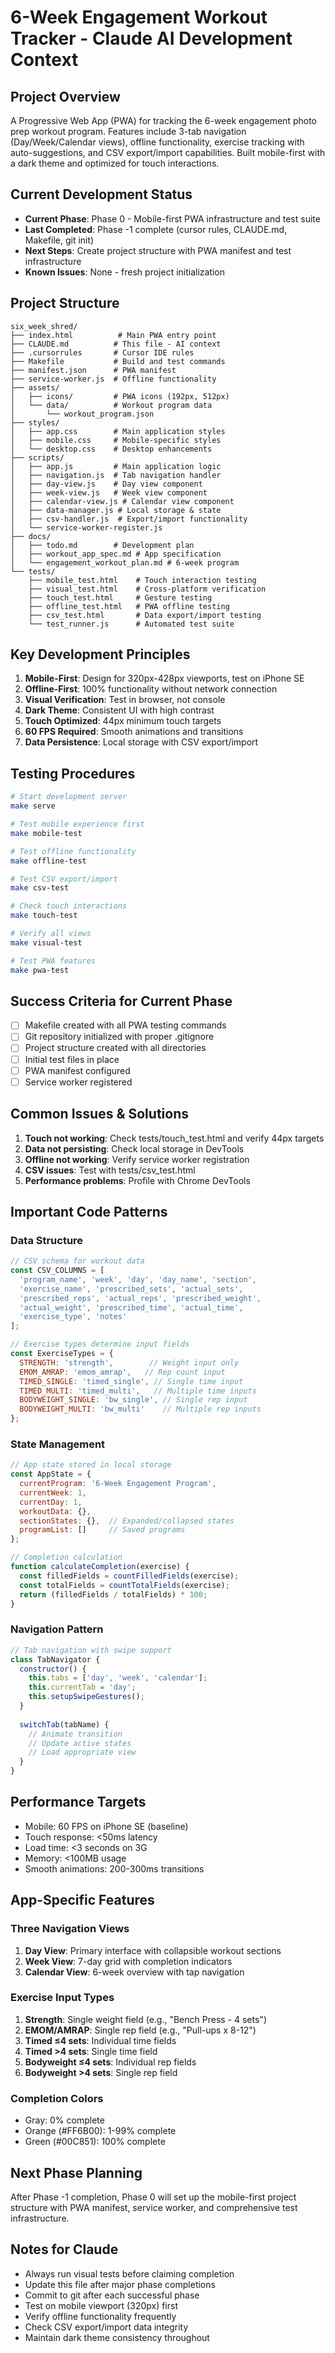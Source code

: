 # 6-Week Engagement Workout Tracker - Claude AI Development Context

## Project Overview
A Progressive Web App (PWA) for tracking the 6-week engagement photo prep workout program. Features include 3-tab navigation (Day/Week/Calendar views), offline functionality, exercise tracking with auto-suggestions, and CSV export/import capabilities. Built mobile-first with a dark theme and optimized for touch interactions.

## Current Development Status
- **Current Phase**: Phase 0 - Mobile-first PWA infrastructure and test suite
- **Last Completed**: Phase -1 complete (cursor rules, CLAUDE.md, Makefile, git init)
- **Next Steps**: Create project structure with PWA manifest and test infrastructure
- **Known Issues**: None - fresh project initialization

## Project Structure
```
six_week_shred/
├── index.html          # Main PWA entry point
├── CLAUDE.md          # This file - AI context
├── .cursorrules       # Cursor IDE rules
├── Makefile           # Build and test commands
├── manifest.json      # PWA manifest
├── service-worker.js  # Offline functionality
├── assets/
│   ├── icons/         # PWA icons (192px, 512px)
│   └── data/          # Workout program data
│       └── workout_program.json
├── styles/
│   ├── app.css        # Main application styles
│   ├── mobile.css     # Mobile-specific styles
│   └── desktop.css    # Desktop enhancements
├── scripts/
│   ├── app.js         # Main application logic
│   ├── navigation.js  # Tab navigation handler
│   ├── day-view.js    # Day view component
│   ├── week-view.js   # Week view component
│   ├── calendar-view.js # Calendar view component
│   ├── data-manager.js # Local storage & state
│   ├── csv-handler.js  # Export/import functionality
│   └── service-worker-register.js
├── docs/
│   ├── todo.md        # Development plan
│   ├── workout_app_spec.md # App specification
│   └── engagement_workout_plan.md # 6-week program
└── tests/
    ├── mobile_test.html    # Touch interaction testing
    ├── visual_test.html    # Cross-platform verification
    ├── touch_test.html     # Gesture testing
    ├── offline_test.html   # PWA offline testing
    ├── csv_test.html       # Data export/import testing
    └── test_runner.js      # Automated test suite
```

## Key Development Principles
1. **Mobile-First**: Design for 320px-428px viewports, test on iPhone SE
2. **Offline-First**: 100% functionality without network connection
3. **Visual Verification**: Test in browser, not console
4. **Dark Theme**: Consistent UI with high contrast
5. **Touch Optimized**: 44px minimum touch targets
6. **60 FPS Required**: Smooth animations and transitions
7. **Data Persistence**: Local storage with CSV export/import

## Testing Procedures
```bash
# Start development server
make serve

# Test mobile experience first
make mobile-test

# Test offline functionality
make offline-test

# Test CSV export/import
make csv-test

# Check touch interactions
make touch-test

# Verify all views
make visual-test

# Test PWA features
make pwa-test
```

## Success Criteria for Current Phase
- [ ] Makefile created with all PWA testing commands
- [ ] Git repository initialized with proper .gitignore
- [ ] Project structure created with all directories
- [ ] Initial test files in place
- [ ] PWA manifest configured
- [ ] Service worker registered

## Common Issues & Solutions
1. **Touch not working**: Check tests/touch_test.html and verify 44px targets
2. **Data not persisting**: Check local storage in DevTools
3. **Offline not working**: Verify service worker registration
4. **CSV issues**: Test with tests/csv_test.html
5. **Performance problems**: Profile with Chrome DevTools

## Important Code Patterns

### Data Structure
```javascript
// CSV schema for workout data
const CSV_COLUMNS = [
  'program_name', 'week', 'day', 'day_name', 'section',
  'exercise_name', 'prescribed_sets', 'actual_sets',
  'prescribed_reps', 'actual_reps', 'prescribed_weight',
  'actual_weight', 'prescribed_time', 'actual_time',
  'exercise_type', 'notes'
];

// Exercise types determine input fields
const ExerciseTypes = {
  STRENGTH: 'strength',        // Weight input only
  EMOM_AMRAP: 'emom_amrap',   // Rep count input
  TIMED_SINGLE: 'timed_single', // Single time input
  TIMED_MULTI: 'timed_multi',   // Multiple time inputs
  BODYWEIGHT_SINGLE: 'bw_single', // Single rep input
  BODYWEIGHT_MULTI: 'bw_multi'    // Multiple rep inputs
};
```

### State Management
```javascript
// App state stored in local storage
const AppState = {
  currentProgram: '6-Week Engagement Program',
  currentWeek: 1,
  currentDay: 1,
  workoutData: {},
  sectionStates: {},  // Expanded/collapsed states
  programList: []     // Saved programs
};

// Completion calculation
function calculateCompletion(exercise) {
  const filledFields = countFilledFields(exercise);
  const totalFields = countTotalFields(exercise);
  return (filledFields / totalFields) * 100;
}
```

### Navigation Pattern
```javascript
// Tab navigation with swipe support
class TabNavigator {
  constructor() {
    this.tabs = ['day', 'week', 'calendar'];
    this.currentTab = 'day';
    this.setupSwipeGestures();
  }
  
  switchTab(tabName) {
    // Animate transition
    // Update active states
    // Load appropriate view
  }
}
```

## Performance Targets
- Mobile: 60 FPS on iPhone SE (baseline)
- Touch response: <50ms latency
- Load time: <3 seconds on 3G
- Memory: <100MB usage
- Smooth animations: 200-300ms transitions

## App-Specific Features

### Three Navigation Views
1. **Day View**: Primary interface with collapsible workout sections
2. **Week View**: 7-day grid with completion indicators
3. **Calendar View**: 6-week overview with tap navigation

### Exercise Input Types
1. **Strength**: Single weight field (e.g., "Bench Press - 4 sets")
2. **EMOM/AMRAP**: Single rep field (e.g., "Pull-ups x 8-12")
3. **Timed ≤4 sets**: Individual time fields
4. **Timed >4 sets**: Single time field
5. **Bodyweight ≤4 sets**: Individual rep fields
6. **Bodyweight >4 sets**: Single rep field

### Completion Colors
- Gray: 0% complete
- Orange (#FF6B00): 1-99% complete
- Green (#00C851): 100% complete

## Next Phase Planning
After Phase -1 completion, Phase 0 will set up the mobile-first project structure with PWA manifest, service worker, and comprehensive test infrastructure.

## Notes for Claude
- Always run visual tests before claiming completion
- Update this file after major phase completions
- Commit to git after each successful phase
- Test on mobile viewport (320px) first
- Verify offline functionality frequently
- Check CSV export/import data integrity
- Maintain dark theme consistency throughout 